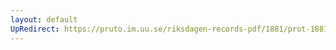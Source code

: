```yaml
---
layout: default
UpRedirect: https://pruto.im.uu.se/riksdagen-records-pdf/1881/prot-1881--fk--010/prot-1881--fk--010_030.pdf
---
```

